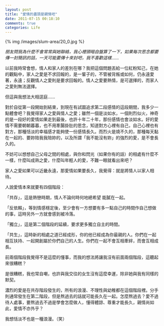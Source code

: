 ```yaml
---
layout: post
title: "愛情的盡頭是親情吧"
date: 2011-07-15 00:18:10
comments: true
categories: Life
---
```

<p>{% img /images/slum-area/20_0.jpg %}</p><p><em>朋友問我為什麼不會常常與她聯絡，我心裡頭暗自盤算了一下，如果每次思念都要傳一封簡訊的話，一天可能要傳十來封吧，我不喜歡這樣&hellip;&hellip;</em></p><p>以前我時常會想，情人和家人的差別在哪？我把這個問題丟給一位紅粉知己，在她的觀點中，家人之愛是不求回報的，是一輩子的，不管被背叛或如何，仍永遠愛著，永遠；反觀情人之愛則是要求回報的。情人之愛要熱情，是可選擇的，而家人之愛則無法選擇。</p><p>但這與我想法大相逕庭&hellip;&hellip;</p><p>對於自從第一段開始到結束，到現在有試圖追求第二段感情的這段期間，我多少一點體會吧？我覺得家人之愛與情人之愛；雖然一個是淡如水，一個則烈似火，神奇的是一段好的愛情如果走到最後，也許十年二十年，那份感情也會淡如水。好的愛情不需要朝朝暮暮，也不用牽腸掛肚的思念，知道對方心裡有自己，自己心裡也有對方，那種恬淡的幸福感才能夠使一份感情長久。而烈火是燒不久的，那種每天黏在一起的、要妳陪我我陪妳的，以及所謂「我不能沒有妳」的強烈的愛，是不會長久的。</p><p>不妨可以想想自己父母之間的相處，與你和閃光（如果你有的話）的相處有什麼不一樣，什麼叫成熟之愛，什麼叫年輕人的愛，不難一眼就看出來吧？</p><p>家人之愛如果可以近畿永遠，那愛情如果要長久，我覺得：就是將情人以家人相待。</p><p>人說愛情本來就要有四個階段：</p><p>「共存」，這是熱戀時期，情人不論何時何地總希望 能膩在一起。</p><p>「反依賴」，等到情感穩定後，至少會有一方想要有多一點自己的時間作自己想做的事，這時另外一方就會感到被冷落。</p><p>「獨立」，這是第二個階段的延續，要求更多獨立自主的時間。</p><p>「共生」，這時新的相處之道已經成形，你的他已經成為你最親的人。你們在一起相互扶持、一起開創屬於你們自己的人生。你們在一起不會互相牽絆，而會互相成長。</p><p>前兩個階段我覺得不是這麼的懂事，而我的想法將讓我沒有前面兩個階段，這聽起來很糟糕？</p><p>是很糟糕，我也常自嘲，也許與我交往的女生沒有這麼幸運，除非她與我有同樣的默契。</p><p>濃烈的愛是在共存階段發生的，所有的浪漫、不理性與幼稚都在這個階段裡。分手則通常發生在第二階段，但是熬過去的話就可能長久在一起。怎麼熬過去？愛不過待人處事，要熬過去不過是學會怎麼做人，懂得體諒、尊重才能長久，親情尚如此，愛情不亦外乎？</p><p>我想恬淡不也是一種浪漫。（笑）</p>

